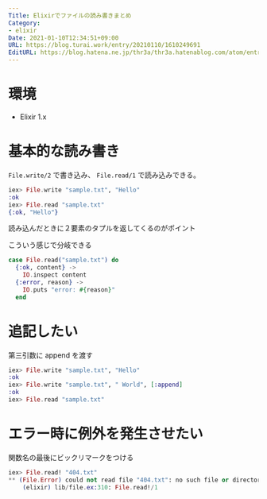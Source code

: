 ```yaml
---
Title: Elixirでファイルの読み書きまとめ
Category:
- elixir
Date: 2021-01-10T12:34:51+09:00
URL: https://blog.turai.work/entry/20210110/1610249691
EditURL: https://blog.hatena.ne.jp/thr3a/thr3a.hatenablog.com/atom/entry/26006613676442670
---
```


# 環境

- Elixir 1.x

# 基本的な読み書き

`File.write/2` で書き込み、 `File.read/1` で読み込みできる。

```elixir
iex> File.write "sample.txt", "Hello"
:ok
iex> File.read "sample.txt"
{:ok, "Hello"}
```

読み込んだときに２要素のタプルを返してくるのがポイント

こういう感じで分岐できる

```elixir
case File.read("sample.txt") do
  {:ok, content} ->
    IO.inspect content
  {:error, reason} ->
    IO.puts "error: #{reason}"
  end
```

# 追記したい

第三引数に append を渡す

```elixir
iex> File.write "sample.txt", "Hello"           
:ok
iex> File.write "sample.txt", " World", [:append]
:ok
iex> File.read "sample.txt"                      
```

# エラー時に例外を発生させたい

関数名の最後にビックリマークをつける

```elixir
iex> File.read! "404.txt"   
** (File.Error) could not read file "404.txt": no such file or directory
    (elixir) lib/file.ex:310: File.read!/1
```
